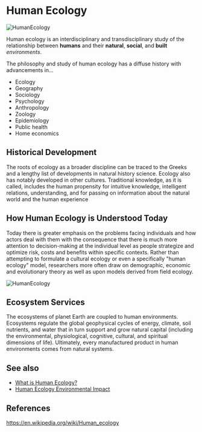 # Human Ecology
![HumanEcology](https://aestobbs.files.wordpress.com/2015/03/new_york_city_from_on_high_640_03.jpg)


Human ecology is an interdisciplinary and transdisciplinary study of the relationship between **humans** and their **natural**, **social**, and **built** *environments*. 

The philosophy and study of human ecology has a diffuse history with advancements in...
- Ecology
- Geography
- Sociology
- Psychology
- Anthropology
- Zoology
- Epidemiology
- Public health
- Home economics



## Historical Development

The roots of ecology as a broader discipline can be traced to the Greeks and a lengthy list of developments in natural history science. Ecology also has notably developed in other cultures. Traditional knowledge, as it is called, includes the human propensity for intuitive knowledge, intelligent relations, understanding, and for passing on information about the natural world and the human experience

## How Human Ecology is Understood Today

Today there is greater emphasis on the problems facing individuals and how actors deal with them with the consequence that there is much more attention to decision-making at the individual level as people strategize and optimize risk, costs and benefits within specific contexts. Rather than attempting to formulate a cultural ecology or even a specifically "human ecology" model, researchers more often draw on demographic, economic and evolutionary theory as well as upon models derived from field ecology.

![HumanEcology](https://images.unsplash.com/photo-1505731266723-9adc6eb6ea96?ixlib=rb-4.0.3&ixid=M3wxMjA3fDB8MHxzZWFyY2h8Mnx8bWFuJTIwaGlraW5nfGVufDB8fDB8fHww&w=1000&q=80)



## Ecosystem Services
The ecosystems of planet Earth are coupled to human environments. Ecosystems regulate the global geophysical cycles of energy, climate, soil nutrients, and water that in turn support and grow natural capital (including the environmental, physiological, cognitive, cultural, and spiritual dimensions of life). Ultimately, every manufactured product in human environments comes from natural systems.

## See also
- [What is Human Ecology?](https://humanecology.wisc.edu/about/human-ecology/)
- [Human Ecology Environmental Impact](https://www.britannica.com/topic/human-ecology)


## References
https://en.wikipedia.org/wiki/Human_ecology 
